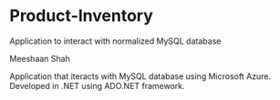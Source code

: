 # Product-Inventory
Application to interact with normalized MySQL database

Meeshaan Shah

Application that iteracts with MySQL database using Microsoft Azure. Developed in .NET using ADO.NET framework.
